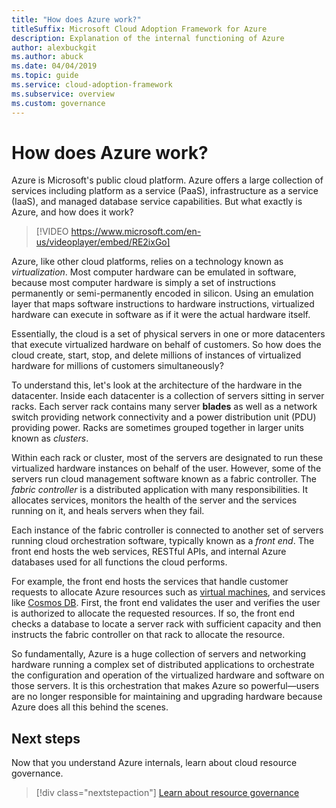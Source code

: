 ```yaml
---
title: "How does Azure work?"
titleSuffix: Microsoft Cloud Adoption Framework for Azure
description: Explanation of the internal functioning of Azure
author: alexbuckgit
ms.author: abuck
ms.date: 04/04/2019
ms.topic: guide
ms.service: cloud-adoption-framework
ms.subservice: overview
ms.custom: governance
---
```


<!-- markdownlint-disable MD026 -->

# How does Azure work?

Azure is Microsoft's public cloud platform. Azure offers a large collection of services including platform as a service (PaaS), infrastructure as a service (IaaS), and managed database service capabilities. But what exactly is Azure, and how does it work?

<!-- markdownlint-disable MD034 -->

> [!VIDEO https://www.microsoft.com/en-us/videoplayer/embed/RE2ixGo]

Azure, like other cloud platforms, relies on a technology known as _virtualization_. Most computer hardware can be emulated in software, because most computer hardware is simply a set of instructions permanently or semi-permanently encoded in silicon. Using an emulation layer that maps software instructions to hardware instructions, virtualized hardware can execute in software as if it were the actual hardware itself.

Essentially, the cloud is a set of physical servers in one or more datacenters that execute virtualized hardware on behalf of customers. So how does the cloud create, start, stop, and delete millions of instances of virtualized hardware for millions of customers simultaneously?

To understand this, let's look at the architecture of the hardware in the datacenter. Inside each datacenter is a collection of servers sitting in server racks. Each server rack contains many server **blades** as well as a network switch providing network connectivity and a power distribution unit (PDU) providing power. Racks are sometimes grouped together in larger units known as _clusters_.

Within each rack or cluster, most of the servers are designated to run these virtualized hardware instances on behalf of the user. However, some of the servers run cloud management software known as a fabric controller. The _fabric controller_ is a distributed application with many responsibilities. It allocates services, monitors the health of the server and the services running on it, and heals servers when they fail.

Each instance of the fabric controller is connected to another set of servers running cloud orchestration software, typically known as a _front end_. The front end hosts the web services, RESTful APIs, and internal Azure databases used for all functions the cloud performs.

For example, the front end hosts the services that handle customer requests to allocate Azure resources such as [virtual machines](https://docs.microsoft.com/azure/virtual-machines), and services like [Cosmos DB](https://docs.microsoft.com/azure/cosmos-db/introduction). First, the front end validates the user and verifies the user is authorized to allocate the requested resources. If so, the front end checks a database to locate a server rack with sufficient capacity and then instructs the fabric controller on that rack to allocate the resource.

So fundamentally, Azure is a huge collection of servers and networking hardware running a complex set of distributed applications to orchestrate the configuration and operation of the virtualized hardware and software on those servers. It is this orchestration that makes Azure so powerful&mdash;users are no longer responsible for maintaining and upgrading hardware because Azure does all this behind the scenes.

## Next steps

Now that you understand Azure internals, learn about cloud resource governance.

> [!div class="nextstepaction"]
> [Learn about resource governance](../govern/resource-consistency/what-is-governance.md)
